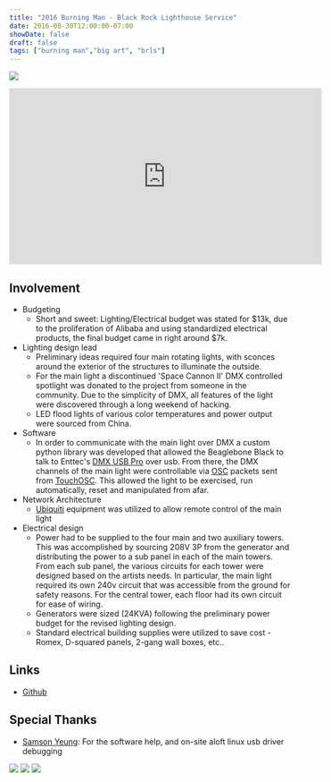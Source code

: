```yaml
---
title: "2016 Burning Man - Black Rock Lighthouse Service"
date: 2016-08-30T12:00:00-07:00
showDate: false
draft: false
tags: ["burning man","big art", "brls"]
---
```


![](../images/brls_1.jpg)

<iframe width="560" height="315" src="https://www.youtube.com/embed/hLChQsBYCa8" frameborder="0" allow="accelerometer; autoplay; encrypted-media; gyroscope; picture-in-picture" allowfullscreen></iframe>

## Involvement
- Budgeting
  - Short and sweet: Lighting/Electrical budget was stated for $13k, due to the proliferation of Alibaba and using standardized electrical products, the final budget came in right around $7k.
- Lighting design lead
  - Preliminary ideas required four main rotating lights, with sconces around the exterior of the structures to illuminate the outside.
  - For the main light a discontinued 'Space Cannon II' DMX controlled spotlight was donated to the project from someone in the community. Due to the simplicity of DMX, all features of the light were discovered through a long weekend of hacking.
  - LED flood lights of various color temperatures and power output were sourced from China.
- Software
  - In order to communicate with the main light over DMX a custom python library was developed that allowed the Beaglebone Black to talk to Enttec's [DMX USB Pro](https://www.enttec.com/products/controls/dmx-usb/2-universe-usb-computer-interface-dmx/) over usb. From there, the DMX channels of the main light were controllable via [OSC](http://opensoundcontrol.org) packets sent from [TouchOSC](https://hexler.net/software/touchosc). This allowed the light to be exercised, run automatically, reset and manipulated from afar.
- Network Architecture
  - [Ubiquiti](https://www.ubnt.com/) equipment was utilized to allow remote control of the main light
- Electrical design
  - Power had to be supplied to the four main and two auxiliary towers. This was accomplished by sourcing 208V 3P from the generator and distributing the power to a sub panel in each of the main towers. From each sub panel, the various circuits for each tower were designed based on the artists needs. In particular, the main light required its own 240v circuit that was accessible from the ground for safety reasons. For the central tower, each floor had its own circuit for ease of wiring.
  - Generators were sized (24KVA) following the preliminary power budget for the revised lighting design.
  - Standard electrical building supplies were utilized to save cost - Romex, D-squared panels, 2-gang wall boxes, etc..

## Links
- [Github](https://github.com/BRLighthouse)

## Special Thanks
- [Samson Yeung](https://github.com/fragmede): For the software help, and on-site aloft linux usb driver debugging


![](../images/brls_2.jpg)
![](../images/brls_3.jpg)
![](../images/brls_4.jpg)
